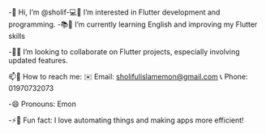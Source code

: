 -👋 Hi, I’m @sholif-💻👀 I’m interested in Flutter development and programming.
-📚🌱 I’m currently learning English and improving my Flutter skills

-🤝💞️ I’m looking to collaborate on Flutter projects, especially involving updated features.

📫📩 How to reach me:
✉️ Email: sholifulislamemon@gmail.com
📞 Phone: 01970732073


-😄 Pronouns: Emon

-⚡🚀 Fun fact: I love automating things and making apps more efficient!

<!---
sholif/sholif is a ✨ special ✨ repository because its `README.md` (this file) appears on your GitHub profile.
You can click the Preview link to take a look at your changes.
--->
